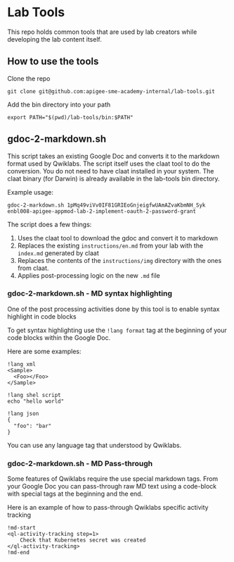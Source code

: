 # Lab Tools

This repo holds common tools that are used by lab creators while developing
the lab content itself.

## How to use the tools


Clone the repo

```shell script
git clone git@github.com:apigee-sme-academy-internal/lab-tools.git
```

Add the bin directory into your path

```shell script
export PATH="$(pwd)/lab-tools/bin:$PATH"
```

## gdoc-2-markdown.sh

This script takes an existing Google Doc and converts it to the markdown
format used by Qwiklabs. The script itself uses the claat tool to do the
conversion. You do not need to have claat installed in your system. The claat 
binary (for Darwin) is already available in the lab-tools bin directory.

Example usage:

```shell script
gdoc-2-markdown.sh 1pMq49viVv0IF81GRIEoGnjeigfwUAmAZvaKbmNH_Syk enbl008-apigee-appmod-lab-2-implement-oauth-2-password-grant
```

The script does a few things:

1. Uses the claat tool to download the gdoc and convert it to markdown
2. Replaces the existing `instructions/en.md` from your lab with the `index.md` generated by claat
3. Replaces the contents of the `instructions/img` directory with the ones from claat.
4. Applies post-processing logic on the new `.md` file


### gdoc-2-markdown.sh - MD syntax highlighting

One of the post processing activities done by this tool is to enable syntax highlight in code blocks

To get syntax highlighting use the `!lang format` tag at the beginning of your code blocks within the Google Doc.

Here are some examples:

```shell script
!lang xml
<Sample>
  <Foo></Foo>
</Sample>
```

```shell script
!lang shel script
echo "hello world"
```

```shell script
!lang json
{
  "foo": "bar"  
}
```

You can use any language tag that understood by Qwiklabs.

### gdoc-2-markdown.sh - MD Pass-through

Some features of Qwiklabs require the use special markdown tags. 
From your Google Doc you can pass-through raw MD text using a code-block with special tags
at the beginning and the end.

Here is an example of how to pass-through Qwiklabs specific activity tracking

```shell script
!md-start
<ql-activity-tracking step=1>
    Check that Kubernetes secret was created 
</ql-activity-tracking>
!md-end
```




